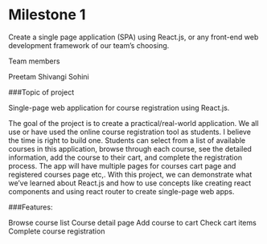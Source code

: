 # Milestone 1

Create a single page application (SPA) using React.js, or any front-end web development framework of our team’s choosing.

Team members

Preetam
Shivangi
Sohini



###Topic of project

Single-page web application for course registration using React.js.

The goal of the project is to create a practical/real-world application. We all use or have used the online course registration tool as students. I believe the time is right to build one. Students can select from a list of available courses in this application, browse through each course, see the detailed information, add the course to their cart, and complete the registration process. The app will have multiple pages for courses cart page and registered courses page etc,. With this project, we can demonstrate what we’ve learned about React.js and how to use concepts like creating react components and using react router to create single-page web apps.

###Features:

Browse course list
Course detail page
Add course to cart
Check cart items
Complete course registration

